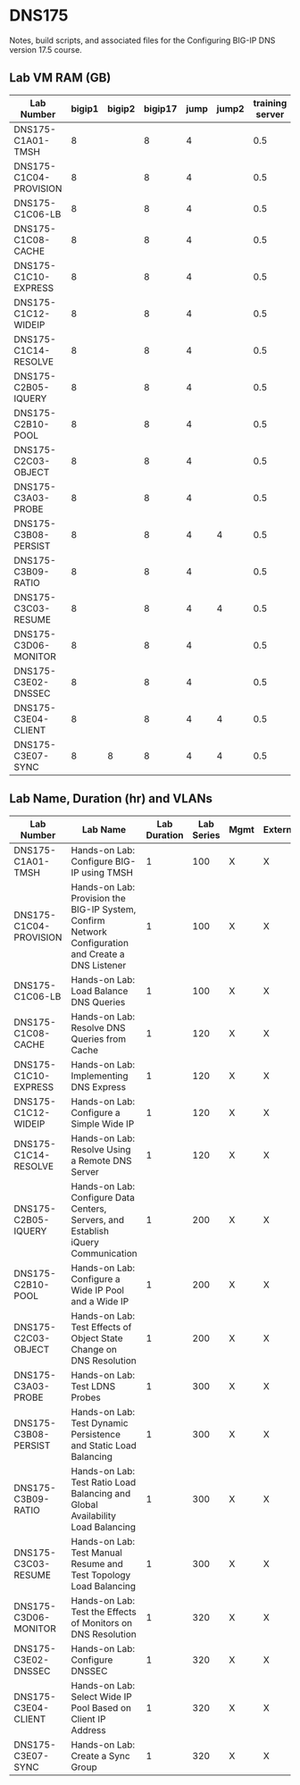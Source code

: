 # DNS175

Notes, build scripts, and associated files for the Configuring BIG-IP DNS version 17.5 course.

## Lab VM RAM (GB)

|Lab Number            |bigip1|bigip2|bigip17|jump|jump2|training server|
|----------------------|------|------|-------|----|-----|---------------|
|DNS175-C1A01-TMSH     |8     |      |8      |4   |     |0.5            |
|DNS175-C1C04-PROVISION|8     |      |8      |4   |     |0.5            |
|DNS175-C1C06-LB       |8     |      |8      |4   |     |0.5            |
|DNS175-C1C08-CACHE    |8     |      |8      |4   |     |0.5            |
|DNS175-C1C10-EXPRESS  |8     |      |8      |4   |     |0.5            |
|DNS175-C1C12-WIDEIP   |8     |      |8      |4   |     |0.5            |
|DNS175-C1C14-RESOLVE  |8     |      |8      |4   |     |0.5            |
|DNS175-C2B05-IQUERY   |8     |      |8      |4   |     |0.5            |
|DNS175-C2B10-POOL     |8     |      |8      |4   |     |0.5            |
|DNS175-C2C03-OBJECT   |8     |      |8      |4   |     |0.5            |
|DNS175-C3A03-PROBE    |8     |      |8      |4   |     |0.5            |
|DNS175-C3B08-PERSIST  |8     |      |8      |4   |4    |0.5            |
|DNS175-C3B09-RATIO    |8     |      |8      |4   |     |0.5            |
|DNS175-C3C03-RESUME   |8     |      |8      |4   |4    |0.5            |
|DNS175-C3D06-MONITOR  |8     |      |8      |4   |     |0.5            |
|DNS175-C3E02-DNSSEC   |8     |      |8      |4   |     |0.5            |
|DNS175-C3E04-CLIENT   |8     |      |8      |4   |4    |0.5            |
|DNS175-C3E07-SYNC     |8     |8     |8      |4   |4    |0.5            |

## Lab Name, Duration (hr) and VLANs

|Lab Number            |Lab Name                                                                                          |Lab Duration|Lab Series|Mgmt|External|Internal|Internet|
|----------------------|--------------------------------------------------------------------------------------------------|------------|----------|----|--------|--------|--------|
|DNS175-C1A01-TMSH     |Hands-on Lab: Configure BIG-IP using TMSH                                                         |1           |100       |X   |X       |X       |        |
|DNS175-C1C04-PROVISION|Hands-on Lab: Provision the BIG-IP System, Confirm Network Configuration and Create a DNS Listener|1           |100       |X   |X       |X       |        |
|DNS175-C1C06-LB       |Hands-on Lab: Load Balance DNS Queries                                                            |1           |100       |X   |X       |X       |        |
|DNS175-C1C08-CACHE    |Hands-on Lab: Resolve DNS Queries from Cache                                                      |1           |120       |X   |X       |X       |        |
|DNS175-C1C10-EXPRESS  |Hands-on Lab: Implementing DNS Express                                                            |1           |120       |X   |X       |X       |        |
|DNS175-C1C12-WIDEIP   |Hands-on Lab: Configure a Simple Wide IP                                                          |1           |120       |X   |X       |X       |        |
|DNS175-C1C14-RESOLVE  |Hands-on Lab: Resolve Using a Remote DNS Server                                                   |1           |120       |X   |X       |X       |        |
|DNS175-C2B05-IQUERY   |Hands-on Lab: Configure Data Centers, Servers, and Establish iQuery Communication                 |1           |200       |X   |X       |X       |        |
|DNS175-C2B10-POOL     |Hands-on Lab: Configure a Wide IP Pool and a Wide IP                                              |1           |200       |X   |X       |X       |        |
|DNS175-C2C03-OBJECT   |Hands-on Lab: Test Effects of Object State Change on DNS Resolution                               |1           |200       |X   |X       |X       |        |
|DNS175-C3A03-PROBE    |Hands-on Lab: Test LDNS Probes                                                                    |1           |300       |X   |X       |X       |        |
|DNS175-C3B08-PERSIST  |Hands-on Lab: Test Dynamic Persistence and Static Load Balancing                                  |1           |300       |X   |X       |X       |        |
|DNS175-C3B09-RATIO    |Hands-on Lab: Test Ratio Load Balancing and Global Availability Load Balancing                    |1           |300       |X   |X       |X       |        |
|DNS175-C3C03-RESUME   |Hands-on Lab: Test Manual Resume and Test Topology Load Balancing                                 |1           |300       |X   |X       |X       |        |
|DNS175-C3D06-MONITOR  |Hands-on Lab: Test the Effects of Monitors on DNS Resolution                                      |1           |320       |X   |X       |X       |        |
|DNS175-C3E02-DNSSEC   |Hands-on Lab: Configure DNSSEC                                                                    |1           |320       |X   |X       |X       |        |
|DNS175-C3E04-CLIENT   |Hands-on Lab: Select Wide IP Pool Based on Client IP Address                                      |1           |320       |X   |X       |X       |        |
|DNS175-C3E07-SYNC     |Hands-on Lab: Create a Sync Group                                                                 |1           |320       |X   |X       |X       |        |
